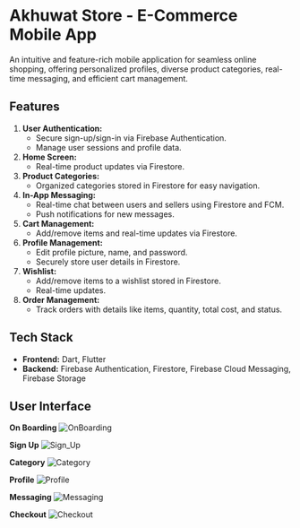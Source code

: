 # Akhuwat Store - E-Commerce Mobile App

An intuitive and feature-rich mobile application for seamless online shopping, offering personalized profiles, diverse product categories, real-time messaging, and efficient cart management.

## Features

1. **User Authentication:**
   - Secure sign-up/sign-in via Firebase Authentication.
   - Manage user sessions and profile data.
2. **Home Screen:**
   - Real-time product updates via Firestore.
3. **Product Categories:**
   - Organized categories stored in Firestore for easy navigation.
4. **In-App Messaging:**
   - Real-time chat between users and sellers using Firestore and FCM.
   - Push notifications for new messages.
5. **Cart Management:**
   - Add/remove items and real-time updates via Firestore.
6. **Profile Management:**
   - Edit profile picture, name, and password.
   - Securely store user details in Firestore.
7. **Wishlist:**
   - Add/remove items to a wishlist stored in Firestore.
   - Real-time updates.
8. **Order Management:**
   - Track orders with details like items, quantity, total cost, and status.

## Tech Stack

- **Frontend:** Dart, Flutter
- **Backend:** Firebase Authentication, Firestore, Firebase Cloud Messaging, Firebase Storage

## User Interface

**On Boarding**
![OnBoarding](https://raw.githubusercontent.com/aleenaabid196/Akhuwat-Store/refs/heads/main/UI_Screenshots/OnBoarding%20Screen.png)

**Sign Up**
![Sign_Up](https://raw.githubusercontent.com/aleenaabid196/Akhuwat-Store/refs/heads/main/UI_Screenshots/SignUp.png)

**Category**
![Category](https://raw.githubusercontent.com/aleenaabid196/Akhuwat-Store/refs/heads/main/UI_Screenshots/Category.png)

**Profile**
![Profile](https://raw.githubusercontent.com/aleenaabid196/Akhuwat-Store/refs/heads/main/UI_Screenshots/Profile%20Edit.png)

**Messaging**
![Messaging](https://raw.githubusercontent.com/aleenaabid196/Akhuwat-Store/refs/heads/main/UI_Screenshots/Messaging.jpeg)

**Checkout**
![Checkout](https://raw.githubusercontent.com/aleenaabid196/Akhuwat-Store/refs/heads/main/UI_Screenshots/Checkout.png)
